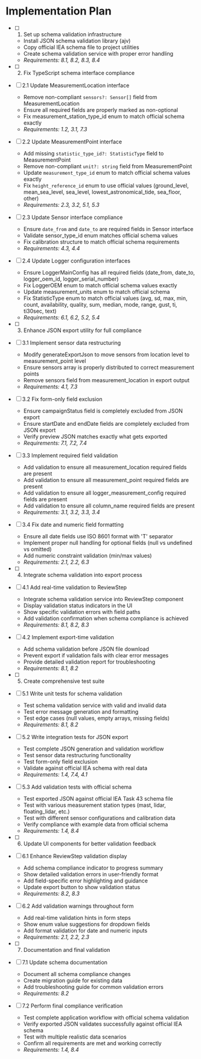# Implementation Plan

- [ ] 1. Set up schema validation infrastructure
  - Install JSON schema validation library (ajv)
  - Copy official IEA schema file to project utilities
  - Create schema validation service with proper error handling
  - _Requirements: 8.1, 8.2, 8.3, 8.4_

- [ ] 2. Fix TypeScript schema interface compliance
- [ ] 2.1 Update MeasurementLocation interface
  - Remove non-compliant `sensors?: Sensor[]` field from MeasurementLocation
  - Ensure all required fields are properly marked as non-optional
  - Fix measurement_station_type_id enum to match official schema exactly
  - _Requirements: 1.2, 3.1, 7.3_

- [ ] 2.2 Update MeasurementPoint interface
  - Add missing `statistic_type_id?: StatisticType` field to MeasurementPoint
  - Remove non-compliant `unit?: string` field from MeasurementPoint
  - Update `measurement_type_id` enum to match official schema values exactly
  - Fix `height_reference_id` enum to use official values (ground_level, mean_sea_level, sea_level, lowest_astronomical_tide, sea_floor, other)
  - _Requirements: 2.3, 3.2, 5.1, 5.3_

- [ ] 2.3 Update Sensor interface compliance
  - Ensure `date_from` and `date_to` are required fields in Sensor interface
  - Validate sensor_type_id enum matches official schema values
  - Fix calibration structure to match official schema requirements
  - _Requirements: 4.3, 4.4_

- [ ] 2.4 Update Logger configuration interfaces
  - Ensure LoggerMainConfig has all required fields (date_from, date_to, logger_oem_id, logger_serial_number)
  - Fix LoggerOEM enum to match official schema values exactly
  - Update measurement_units enum to match official schema
  - Fix StatisticType enum to match official values (avg, sd, max, min, count, availability, quality, sum, median, mode, range, gust, ti, ti30sec, text)
  - _Requirements: 6.1, 6.2, 5.2, 5.4_

- [ ] 3. Enhance JSON export utility for full compliance
- [ ] 3.1 Implement sensor data restructuring
  - Modify generateExportJson to move sensors from location level to measurement_point level
  - Ensure sensors array is properly distributed to correct measurement points
  - Remove sensors field from measurement_location in export output
  - _Requirements: 4.1, 7.3_

- [ ] 3.2 Fix form-only field exclusion
  - Ensure campaignStatus field is completely excluded from JSON export
  - Ensure startDate and endDate fields are completely excluded from JSON export
  - Verify preview JSON matches exactly what gets exported
  - _Requirements: 7.1, 7.2, 7.4_

- [ ] 3.3 Implement required field validation
  - Add validation to ensure all measurement_location required fields are present
  - Add validation to ensure all measurement_point required fields are present
  - Add validation to ensure all logger_measurement_config required fields are present
  - Add validation to ensure all column_name required fields are present
  - _Requirements: 3.1, 3.2, 3.3, 3.4_

- [ ] 3.4 Fix date and numeric field formatting
  - Ensure all date fields use ISO 8601 format with 'T' separator
  - Implement proper null handling for optional fields (null vs undefined vs omitted)
  - Add numeric constraint validation (min/max values)
  - _Requirements: 2.1, 2.2, 6.3_

- [ ] 4. Integrate schema validation into export process
- [ ] 4.1 Add real-time validation to ReviewStep
  - Integrate schema validation service into ReviewStep component
  - Display validation status indicators in the UI
  - Show specific validation errors with field paths
  - Add validation confirmation when schema compliance is achieved
  - _Requirements: 8.1, 8.2, 8.3_

- [ ] 4.2 Implement export-time validation
  - Add schema validation before JSON file download
  - Prevent export if validation fails with clear error messages
  - Provide detailed validation report for troubleshooting
  - _Requirements: 8.1, 8.2_

- [ ] 5. Create comprehensive test suite
- [ ] 5.1 Write unit tests for schema validation
  - Test schema validation service with valid and invalid data
  - Test error message generation and formatting
  - Test edge cases (null values, empty arrays, missing fields)
  - _Requirements: 8.1, 8.2_

- [ ] 5.2 Write integration tests for JSON export
  - Test complete JSON generation and validation workflow
  - Test sensor data restructuring functionality
  - Test form-only field exclusion
  - Validate against official IEA schema with real data
  - _Requirements: 1.4, 7.4, 4.1_

- [ ] 5.3 Add validation tests with official schema
  - Test exported JSON against official IEA Task 43 schema file
  - Test with various measurement station types (mast, lidar, floating_lidar, etc.)
  - Test with different sensor configurations and calibration data
  - Verify compliance with example data from official schema
  - _Requirements: 1.4, 8.4_

- [ ] 6. Update UI components for better validation feedback
- [ ] 6.1 Enhance ReviewStep validation display
  - Add schema compliance indicator to progress summary
  - Show detailed validation errors in user-friendly format
  - Add field-specific error highlighting and guidance
  - Update export button to show validation status
  - _Requirements: 8.2, 8.3_

- [ ] 6.2 Add validation warnings throughout form
  - Add real-time validation hints in form steps
  - Show enum value suggestions for dropdown fields
  - Add format validation for date and numeric inputs
  - _Requirements: 2.1, 2.2, 2.3_

- [ ] 7. Documentation and final validation
- [ ] 7.1 Update schema documentation
  - Document all schema compliance changes
  - Create migration guide for existing data
  - Add troubleshooting guide for common validation errors
  - _Requirements: 8.2_

- [ ] 7.2 Perform final compliance verification
  - Test complete application workflow with official schema validation
  - Verify exported JSON validates successfully against official IEA schema
  - Test with multiple realistic data scenarios
  - Confirm all requirements are met and working correctly
  - _Requirements: 1.4, 8.4_